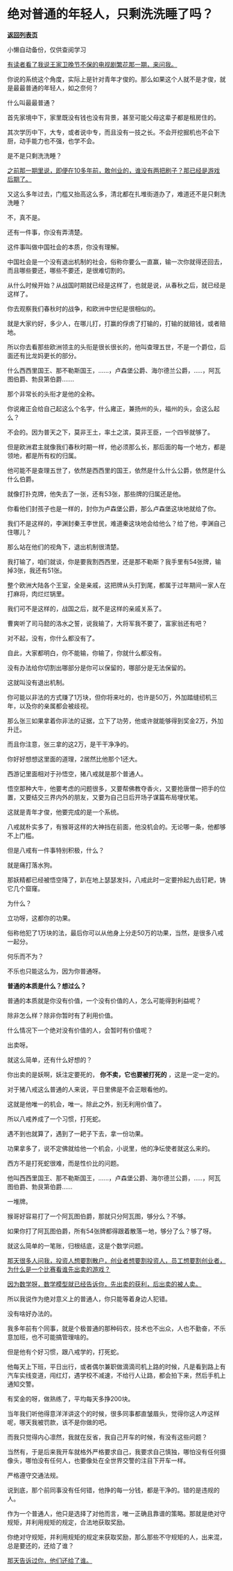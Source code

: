 # 绝对普通的年轻人，只剩洗洗睡了吗？

[**返回列表页**](/gzh/记忆承载3)

小懒自动备份，仅供查阅学习

[有读者看了我说王家卫晚节不保的电视剧繁花那一期，来问我。](http://mp.weixin.qq.com/s?__biz=MzU0MjYwNDU2Mw==&mid=2247513184&idx=1&sn=d59b661e094258ffe2ee5da80fe48398&chksm=fb1ad81ccc6d510a1f2790cca8cb06ad63c96c4ba6c3c7a85d7fccc0df4302c0c0d1fd409e7f&scene=21#wechat_redirect)  

你说的系统这个角度，实际上是针对青年才俊的。那么如果这个人就不是才俊，就是最最普通的年轻人，如之奈何？  

什么叫最最普通？  

首先家境中下，家里既没有钱也没有背景，甚至可能父母这辈子都是租房住的。  

其次学历中下，大专，或者说中专，而且没有一技之长。不会开挖掘机也不会下厨，动手能力也不强，也学不会。

是不是只剩洗洗睡？  

[之前那一期里说，即便在10多年前，敢创业的，谁没有两把刷子？那已经是游戏后期了。  
](https://mp.weixin.qq.com/s?__biz=MzU0MjYwNDU2Mw==&mid=2247513184&idx=1&sn=d59b661e094258ffe2ee5da80fe48398&chksm=fb1ad81ccc6d510a1f2790cca8cb06ad63c96c4ba6c3c7a85d7fccc0df4302c0c0d1fd409e7f&scene=21#wechat_redirect)

又这么多年过去，门槛又抬高这么多，清北都在扎堆街道办了，难道还不是只剩洗洗睡？

不，真不是。

还有一件事，你没有弄清楚。  

这件事叫做中国社会的本质，你没有理解。  

中国社会是一个没有退出机制的社会，俗称你要么一直赢，输一次你就得还回去，而且哪些要还，哪些不要还，是很难切割的。  

从什么时候开始？从战国时期就已经是这样了，也就是说，从春秋之后，就已经是这样了。  

你去观察我们春秋时的战争，和欧洲中世纪是很相似的。  

就是大家约好，多少人，在哪儿打，打赢的俘虏了打输的，打输的就赔钱，或者赔地。  

所以你去看那些欧洲领主的头衔是很长很长的，他叫查理五世，不是一个爵位，后面还有比龙妈更长的部分。  

什么西西里国王、那不勒斯国王，......，卢森堡公爵、海尔德兰公爵，.....，阿瓦图伯爵、勃艮第伯爵.......

那个非常长的头衔才是他的全称。  

你说雍正会给自己起这么个名字，什么雍正，兼扬州的头，福州的头，会这么起么？  

不会的。因为普天之下，莫非王土，率土之滨，莫非王臣，一个四爷就够了。

但是欧洲君主就像我们春秋时期一样，他必须那么长，那后面的每一个地方，都是领地，都是所有权的归属。  

他可能不是查理五世了，依然是西西里的国王，依然是什么什么公爵，依然是什么什么伯爵。  

就像打扑克牌，他失去了一张，还有53张，那些牌的归属还是他。  

你看他们封孩子也是一样的，封你为卢森堡公爵，那么卢森堡这块地就给了你。

我们不是这样的，李渊封秦王李世民，难道秦这块地会给他么？给了他，李渊自己住哪儿？  

那么站在他们的视角下，退出机制很清楚。  

我打输了，咱们就谈，你是要我割西西里，还是那不勒斯？我手里有54张牌，输掉3张，我还有51张。  

整个欧洲大陆各个王室，全是亲戚，这把牌从头打到尾，都属于过年期间一家人在打麻将，肉烂烂锅里。  

我们可不是这样的，战国之后，就不是这样的亲戚关系了。  

曹爽听了司马懿的洛水之誓，说我输了，大将军我不要了，富家翁还有吧？

对不起，没有，你什么都没有了。

自此，大家都明白，你不能输，你输了，你就什么都没有。

没有办法给你切割出哪部分是你可以保留的，哪部分是无法保留的。  

这就叫没有退出机制。  

你可能以非法的方式赚了1万块，但你将来吐的，也许是50万，外加踏缝纫机三年，以及你的亲属都会被歧视。  

那么张三如果拿着你非法的证据，立下了功劳，他或许就能够得到奖金2万，外加升迁。  

而且你注意，张三拿的这2万，是干干净净的。  

你好好想想这里面的道理，2居然比他那个1还大。  

西游记里面相对于孙悟空，猪八戒就是那个普通人。  

悟空那种大牛，他要考虑的问题很多，又要帮佛教夺香火，又要抢唐僧一把手的位置，又要结交三界内外的朋友，又要为自己日后开场子谋篇布局埋伏笔。  

这就是青年才俊，他要完成的是一个系统。  

八戒就朴实多了，有猴哥这样的大神挡在前面，他没机会的。无论哪一条，他都够不上门槛。  

但是八戒有一件事特别积极，什么？  

就是痛打落水狗。

那妖精都已经被悟空降了，趴在地上瑟瑟发抖，八戒此时一定要拎起九齿钉耙，铸它几个窟窿。  

为什么？

立功呀，这都你的功果。  

俗称他犯了1万块的法，最后你可以从他身上分走50万的功果，当然，是很多八戒一起分。  

何乐而不为？  

不乐也只能这么为，因为你普通呀。  

 **普通的本质是什么？想过么？**

普通的本质就是你没有价值，一个没有价值的人，怎么可能得到利益呢？  

除非怎么样？除非你暂时有了利用价值。  

什么情况下一个绝对没有价值的人，会暂时有价值呢？

出卖呀。  

就这么简单，还有什么好想的？  

你出卖的是妖啊，妖注定要死的， **你不卖，它也要被打死的** ，这是一定一定的。  

对于猪八戒这么普通的人来说，平日里佛是不会正眼看他的。  

这就是他唯一的机会，唯一。除此之外，别无利用价值了。  

所以八戒养成了一个习惯，打死蛇。  

遇不到也就算了，遇到了一耙子下去，拿一份功果。  

功果拿多了，说不定佛就给他一个机会，小说里，他的净坛使者就这么来的。  

西方不是打死蛇很难，而是性价比的问题。  

他叫西西里国王、那不勒斯国王，......，卢森堡公爵、海尔德兰公爵，.....，阿瓦图伯爵、勃艮第伯爵......

一堆牌。

猴哥好容易打了一个阿瓦图伯爵，那就只分阿瓦图，够分么？不够。  

如果你打了阿瓦图伯爵，所有54张牌都得跟着散落一地，够分了么？够了呀。

就这么简单的一笔账，归根结底，这是个数学问题。

[那天很多人问我，投资人想要割散户，创业者想要割投资人，员工想要割创业者，为什么是一个比赛看谁先出卖的游戏？  
](http://mp.weixin.qq.com/s?__biz=MzU0MjYwNDU2Mw==&mid=2247513158&idx=1&sn=47b236eb4a2e329552ac58b9e39c99c9&chksm=fb1ad83acc6d512cae5ed55f505b344937ab1b520fb420014b970a4740fb66a76b17e9b9945a&scene=21#wechat_redirect)

[因为数学呀，数学模型就已经告诉你，先出卖的获利，后出卖的被人卖。](http://mp.weixin.qq.com/s?__biz=MzU0MjYwNDU2Mw==&mid=2247513158&idx=1&sn=47b236eb4a2e329552ac58b9e39c99c9&chksm=fb1ad83acc6d512cae5ed55f505b344937ab1b520fb420014b970a4740fb66a76b17e9b9945a&scene=21#wechat_redirect)

所以我说作为绝对意义上的普通人，你只能等着身边人犯错。  

没有啥好办法的。  

我多年前有个同事，就是个极普通的那种码农，技术也不出众，人也不勤奋，不乐意加班，也不可能搞管理啥的。  

但是他有个好习惯，跟八戒学的，打死蛇。

他每天上下班，平日出行，或者偶尔兼职做滴滴司机上路的时候，凡是看到路上有汽车实线变道，闯红灯，遇学校不减速，不给行人让路，都会拍下来，然后手机上通知交警。  

有奖金的呀，做熟练了，平均每天多挣200块。

当年我们听他得意洋洋讲这个的时候，很多同事都直皱眉头，觉得你这人咋这样呢，哪天我被罚款，该不是你做的吧。  

而我只觉得内心凛然，我就在反省，我自己开车的时候，有没有这些问题？

当然有，于是后来我开车就格外严格要求自己，我要求自己慎独，哪怕没有任何摄像头，哪怕没有任何人，也要像处在全世界交警的注目下开车一样。

严格遵守交通法规。

说到底，那个前同事没有任何错，他挣的每一分钱，都是干净的。错的是违规的人。

作为一个普通人，他只是选择了对他而言，唯一正确且靠谱的策略。那就是绝对守规矩，并利用规矩的规定，合法地获取奖励。

你绝对守规矩，并利用规矩的规定来获取奖励，那么那些不守规矩的人，出来混，总是要还的，还给了谁？

[那天告诉过你，他们还给了谁。](http://mp.weixin.qq.com/s?__biz=MzU0MjYwNDU2Mw==&mid=2247513212&idx=1&sn=63da8247b5fce4b4759a2414343be4e8&chksm=fb1ad800cc6d51169617c4aeed95b8b2a231f520b325e8d3d8ccbac607e40f7594e38edad509&scene=21#wechat_redirect)

